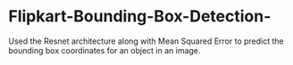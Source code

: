 # Flipkart-Bounding-Box-Detection-
Used the Resnet architecture along with Mean Squared Error to predict the bounding box coordinates for an object in an image.
